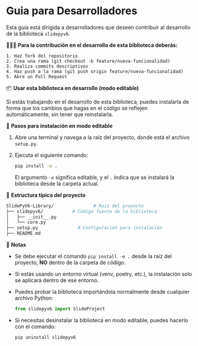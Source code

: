 # Guia para Desarrolladores
Esta guía está dirigida a desarrolladores que deseen contribuir al desarrollo de la biblioteca `slidepyv6`.

🧑🏽‍💻 **Para la contribución en el desarrollo de esta biblioteca deberás:**

    1. Haz fork del repositorio
    2. Crea una rama (git checkout -b feature/nueva-funcionalidad)
    3. Realiza commits descriptivos
    4. Haz push a la rama (git push origin feature/nueva-funcionalidad)
    5. Abre un Pull Request   



📦 **Usar esta biblioteca en desarrollo (modo editable)**

Si estás trabajando en el desarrollo de esta biblioteca, puedes instalarla de forma que los cambios que hagas en el código se reflejen automáticamente, sin tener que reinstalarla.

🔹 **Pasos para instalación en modo editable**

1. Abre una terminal y navega a la raíz del proyecto, donde está el archivo `setup.py`.
2. Ejecuta el siguiente comando:

    ```bash
    pip install -e .
    ```

    El argumento `-e` significa editable, y el `.` indica que se instalará la biblioteca desde la carpeta actual.

📁 **Estructura típica del proyecto**

```bash
SlidePyV6-Library/               # Raíz del proyecto
├── slidepyv6/           # Código fuente de la biblioteca
│   ├── __init__.py
│   └── core.py
├── setup.py               # Configuración para instalación
├── README.md
```

📌 **Notas**

- Se debe ejecutar el comando `pip install -e .` desde la raíz del proyecto, **NO** dentro de la carpeta de código.
- Si estás usando un entorno virtual (venv, poetry, etc.), la instalación solo se aplicará dentro de ese entorno.
- Puedes probar la biblioteca importándola normalmente desde cualquier archivo Python:

    ```python
    from slidepyv6 import SlideProject
    ```

- Si necesitas desinstalar la biblioteca en modo editable, puedes hacerlo con el comando:

    ```bash
    pip uninstall slidepyv6
    ```
